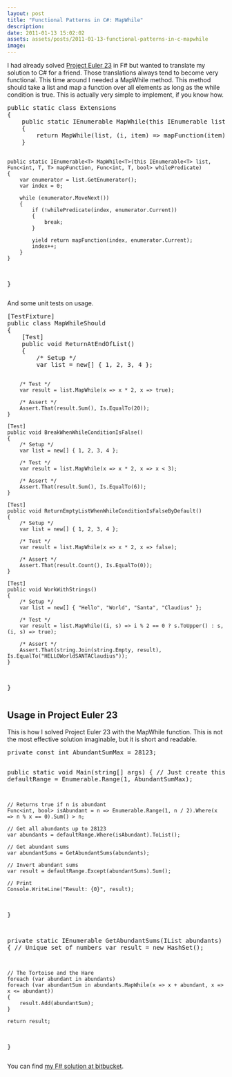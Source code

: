 ```yaml
---
layout: post
title: "Functional Patterns in C#: MapWhile"
description:
date: 2011-01-13 15:02:02
assets: assets/posts/2011-01-13-functional-patterns-in-c-mapwhile
image: 
---
```


<p>I had already solved <a href="http://projecteuler.net/index.php?section=problems&id=23">Project Euler 23</a> in F# but wanted to translate my solution to C# for a friend. Those translations always tend to become very functional.  This time around I needed a MapWhile method. This method should take a list and map a function over all elements as long as the while condition is true. This is actually very simple to implement, if you know how.</p>
<pre class="brush:csharp">public static class Extensions
{
    public static IEnumerable<T> MapWhile<T>(this IEnumerable<T> list, Func<T, T> mapFunction, Func<T, bool> whilePredicate)
    {
        return MapWhile(list, (i, item) => mapFunction(item), (i, item) => whilePredicate(item));
    }

    public static IEnumerable<T> MapWhile<T>(this IEnumerable<T> list, Func<int, T, T> mapFunction, Func<int, T, bool> whilePredicate)
    {
        var enumerator = list.GetEnumerator();
        var index = 0;

        while (enumerator.MoveNext())
        {
            if (!whilePredicate(index, enumerator.Current))
            {
                break;
            }

            yield return mapFunction(index, enumerator.Current);
            index++;
        }
    }
}</pre>
<p>And some unit tests on usage.</p>
<pre class="brush:csharp">[TestFixture]
public class MapWhileShould
{
    [Test]
    public void ReturnAtEndOfList()
    {
        /* Setup */
        var list = new[] { 1, 2, 3, 4 };

        /* Test */
        var result = list.MapWhile(x => x * 2, x => true);

        /* Assert */
        Assert.That(result.Sum(), Is.EqualTo(20));
    }

    [Test]
    public void BreakWhenWhileConditionIsFalse()
    {
        /* Setup */
        var list = new[] { 1, 2, 3, 4 };

        /* Test */
        var result = list.MapWhile(x => x * 2, x => x < 3);

        /* Assert */
        Assert.That(result.Sum(), Is.EqualTo(6));
    }

    [Test]
    public void ReturnEmptyListWhenWhileConditionIsFalseByDefault()
    {
        /* Setup */
        var list = new[] { 1, 2, 3, 4 };

        /* Test */
        var result = list.MapWhile(x => x * 2, x => false);

        /* Assert */
        Assert.That(result.Count(), Is.EqualTo(0));
    }

    [Test]
    public void WorkWithStrings()
    {
        /* Setup */
        var list = new[] { "Hello", "World", "Santa", "Claudius" };

        /* Test */
        var result = list.MapWhile((i, s) => i % 2 == 0 ? s.ToUpper() : s, (i, s) => true);

        /* Assert */
        Assert.That(string.Join(string.Empty, result), Is.EqualTo("HELLOWorldSANTAClaudius"));
    }
}</pre>
<h2>Usage in Project Euler 23</h2>
<p>This is how I solved Project Euler 23 with the MapWhile function. This is not the most effective solution imaginable, but it is short and readable.</p>
<pre class="brush:csharp">private const int AbundantSumMax = 28123;

public static void Main(string[] args)
{
    // Just create this once
    var defaultRange = Enumerable.Range(1, AbundantSumMax);

    // Returns true if n is abundant
    Func<int, bool> isAbundant = n => Enumerable.Range(1, n / 2).Where(x => n % x == 0).Sum() > n;

    // Get all abundants up to 28123
    var abundants = defaultRange.Where(isAbundant).ToList();

    // Get abundant sums
    var abundantSums = GetAbundantSums(abundants);

    // Invert abundant sums
    var result = defaultRange.Except(abundantSums).Sum();

    // Print
    Console.WriteLine("Result: {0}", result);
}

private static IEnumerable<int> GetAbundantSums(IList<int> abundants)
{
    // Unique set of numbers
    var result = new HashSet<int>();

    // The Tortoise and the Hare
    foreach (var abundant in abundants)
    foreach (var abundantSum in abundants.MapWhile(x => x + abundant, x => x <= abundant))
    {
        result.Add(abundantSum);
    }

    return result;
}</pre>
<p>You can find <a href="https://bitbucket.org/bokmal/projecteuler">my F# solution at bitbucket</a>.</p>
